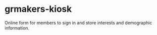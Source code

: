 grmakers-kiosk
==============

Online form for members to sign in and store interests and demographic information.
